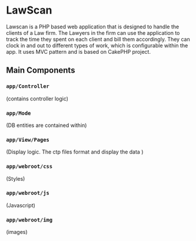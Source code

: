 LawScan
=======


Lawscan is a PHP based web application that is designed to handle the clients of a Law firm. The Lawyers in the firm can use the application to track the time they 
spent on each client and bill them accordingly. They can clock in and out to different types of work, which is configurable within the app. It uses MVC pattern and is based on CakePHP project.


Main Components 
----------------

### `app/Controller`
(contains controller logic)
### `app/Mode`
(DB entities are contained within)
### `app/View/Pages`
(Display logic. The ctp files format and display the data )
### `app/webroot/css`
(Styles) 
### `app/webroot/js`
(Javascript)
### `app/webroot/img`
(images)
